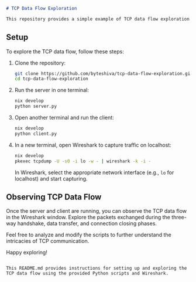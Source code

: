 ```markdown
# TCP Data Flow Exploration

This repository provides a simple example of TCP data flow exploration using Python. It includes a basic TCP server (`server.py`) and client (`client.py`) script, showcasing the three-way handshake, data transfer, and connection closing phases.
```


## Setup

To explore the TCP data flow, follow these steps:

1. Clone the repository:
   ```bash
   git clone https://github.com/byteshiva/tcp-data-flow-exploration.git
   cd tcp-data-flow-exploration
   ```

2. Run the server in one terminal:
   ```bash
   nix develop
   python server.py
   ```

3. Open another terminal and run the client:
   ```bash
   nix develop
   python client.py
   ```

4. In a new terminal, open Wireshark to capture traffic on localhost:
   ```bash
   nix develop
   pkexec tcpdump -U -s0 -i lo -w - | wireshark -k -i -
   ```
   In Wireshark, select the appropriate network interface (e.g., `lo` for localhost) and start capturing.

## Observing TCP Data Flow

Once the server and client are running, you can observe the TCP data flow in the Wireshark window. Explore the packets exchanged during the three-way handshake, data transfer, and connection closing phases.

Feel free to analyze and modify the scripts to further understand the intricacies of TCP communication.

Happy exploring!
```

This README.md provides instructions for setting up and exploring the TCP data flow using the provided Python scripts and Wireshark.
